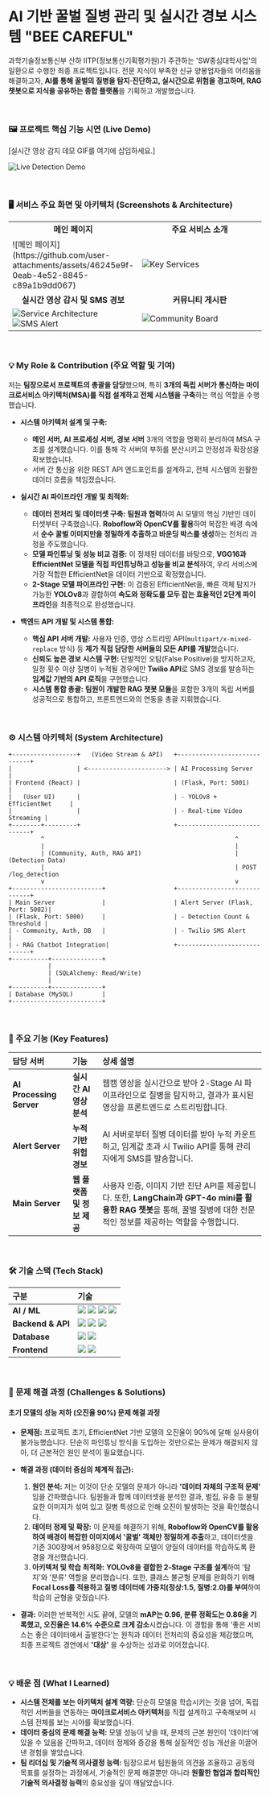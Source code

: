 # AI 기반 꿀벌 질병 관리 및 실시간 경보 시스템 "BEE CAREFUL" 

과학기술정보통신부 산하 IITP(정보통신기획평가원)가 주관하는 'SW중심대학사업'의 일환으로 수행한 최종 프로젝트입니다. 전문 지식이 부족한 신규 양봉업자들의 어려움을 해결하고자, **AI를 통해 꿀벌의 질병을 탐지·진단하고, 실시간으로 위험을 경고하며, RAG 챗봇으로 지식을 공유하는 종합 플랫폼**을 기획하고 개발했습니다.

<br>

### 🖼️ 프로젝트 핵심 기능 시연 (Live Demo)

[실시간 영상 감지 데모 GIF를 여기에 삽입하세요.]

![Live Detection Demo]([여기에_실시간_영상_감지_GIF_링크_삽입])

<br>

### 🖥️ 서비스 주요 화면 및 아키텍처 (Screenshots & Architecture)

<table>
  <tr>
    <td align="center"><b>메인 페이지</b></td>
    <td align="center"><b>주요 서비스 소개</b></td>
  </tr>
  <tr>
    <td width="50%">
      ![메인 페이지](https://github.com/user-attachments/assets/46245e9f-0eab-4e52-8845-c89a1b9dd067)
    </td>
    <td width="50%">
      <img src="[여기에_주요서비스도식화_이미지_링크_삽입]" alt="Key Services">
    </td>
  </tr>
  <tr>
    <td align="center"><b>실시간 영상 감시 및 SMS 경보</b></td>
    <td align="center"><b>커뮤니티 게시판</b></td>
  </tr>
  <tr>
    <td>
      <img src="[여기에_서비스구현도식화_이미지_링크_삽입]" alt="Service Architecture">
      <br>
      <img src="[여기에_SMS수신화면_이미지_링크_삽입]" alt="SMS Alert">
    </td>
    <td>
      <img src="[여기에_커뮤니티게시판_이미지_링크_삽입]" alt="Community Board">
    </td>
  </tr>
</table>

<br>

### 💡 My Role & Contribution (주요 역할 및 기여)

저는 **팀장으로서 프로젝트의 총괄을 담당**했으며, 특히 **3개의 독립 서버가 통신하는 마이크로서비스 아키텍처(MSA)를 직접 설계하고 전체 시스템을 구축**하는 핵심 역할을 수행했습니다.

*   **시스템 아키텍처 설계 및 구축:**
    *   **메인 서버, AI 프로세싱 서버, 경보 서버** 3개의 역할을 명확히 분리하여 MSA 구조를 설계했습니다. 이를 통해 각 서버의 부하를 분산시키고 안정성과 확장성을 확보했습니다.
    *   서버 간 통신을 위한 REST API 엔드포인트를 설계하고, 전체 시스템의 원활한 데이터 흐름을 책임졌습니다.

*   **실시간 AI 파이프라인 개발 및 최적화:**
    *   **데이터 전처리 및 데이터셋 구축:** **팀원과 협력**하여 AI 모델의 핵심 기반인 데이터셋부터 구축했습니다. **Roboflow와 OpenCV를 활용**하여 복잡한 배경 속에서 **순수 꿀벌 이미지만을 정밀하게 추출하고 바운딩 박스를 생성**하는 전처리 과정을 주도했습니다.
    *   **모델 파인튜닝 및 성능 비교 검증:** 이 정제된 데이터를 바탕으로, **VGG16과 EfficientNet 모델을 직접 파인튜닝하고 성능을 비교 분석**하여, 우리 서비스에 가장 적합한 EfficientNet을 데이터 기반으로 확정했습니다.
    *   **2-Stage 모델 파이프라인 구현:** 이 검증된 EfficientNet을, 빠른 객체 탐지가 가능한 **YOLOv8**과 결합하여 **속도와 정확도를 모두 잡는 효율적인 2단계 파이프라인**을 최종적으로 완성했습니다.

*   **백엔드 API 개발 및 시스템 통합:**
    *   **핵심 API 서버 개발:** 사용자 인증, 영상 스트리밍 API(`multipart/x-mixed-replace` 방식) 등 **제가 직접 담당한 서버들의 모든 API를 개발**했습니다.
    *   **신뢰도 높은 경보 시스템 구현:** 단발적인 오탐(False Positive)을 방지하고자, 일정 횟수 이상 질병이 누적될 경우에만 **Twilio API**로 SMS 경보를 발송하는 **임계값 기반의 API 로직**을 구현했습니다.
    *   **시스템 통합 총괄:** **팀원이 개발한 RAG 챗봇 모듈**을 포함한 3개의 독립 서버를 성공적으로 통합하고, 프론트엔드와의 연동을 총괄 지휘했습니다.

 <br>

### ⚙️ 시스템 아키텍처 (System Architecture)
```
+------------------+   (Video Stream & API)   +-----------------------------+
|                  | <----------------------> | AI Processing Server        |
| Frontend (React) |                          | (Flask, Port: 5001)         |
|   (User UI)      |                          | - YOLOv8 + EfficientNet     |
|                  |                          | - Real-time Video Streaming |
+--------+---------+                          +-----------------------------+
         ^                                                     ^
         |                                                     |
         | (Community, Auth, RAG API)                          | (Detection Data)
         |                                                     | POST /log_detection
         v                                                     v
+-------------------------+                   +-----------------------------+
| Main Server             |                   | Alert Server (Flask, Port: 5002)|
| (Flask, Port: 5000)     |                   | - Detection Count & Threshold |
| - Community, Auth, DB   |                   | - Twilio SMS Alert          |
| - RAG Chatbot Integration|                  +-----------------------------+
+----------+--------------+
           |
           | (SQLAlchemy: Read/Write)
           |
+----------+--------------+
| Database (MySQL)        |
+-------------------------+

```

<br>

### 🌟 주요 기능 (Key Features)

| 담당 서버 | 기능 | 상세 설명 |
| :--- | :--- | :--- |
| **AI Processing Server** | **실시간 AI 영상 분석** | 웹캠 영상을 실시간으로 받아 2-Stage AI 파이프라인으로 질병을 탐지하고, 결과가 표시된 영상을 프론트엔드로 스트리밍합니다. |
| **Alert Server** | **누적 기반 위험 경보** | AI 서버로부터 질병 데이터를 받아 누적 카운트하고, 임계값 초과 시 Twilio API를 통해 관리자에게 SMS를 발송합니다. |
| **Main Server** | **웹 플랫폼 및 정보 제공** | 사용자 인증, 이미지 기반 진단 API를 제공합니다. 또한, **LangChain과 GPT-4o mini를 활용한 RAG 챗봇**을 통해, 꿀벌 질병에 대한 전문적인 정보를 제공하는 역할을 수행합니다. |

<br>

### 🛠️ 기술 스택 (Tech Stack)

| 구분 | 기술 |
| :--- | :--- |
| **AI / ML** | <img src="https://img.shields.io/badge/TensorFlow-FF6F00?style=for-the-badge&logo=tensorflow&logoColor=white"> <img src="https://img.shields.io/badge/YOLOv8-4F46E5?style=for-the-badge&logo=yolo&logoColor=white"> <img src="https://img.shields.io/badge/EfficientNet-8BC34A?style=for-the-badge"> <img src="https://img.shields.io/badge/OpenCV-5C3EE8?style=for-the-badge&logo=opencv&logoColor=white"> |
| **Backend & API** | <img src="https://img.shields.io/badge/Python-3776AB?style=for-the-badge&logo=python&logoColor=white"> <img src="https://img.shields.io/badge/Flask-000000?style=for-the-badge&logo=flask&logoColor=white"> <img src="https://img.shields.io/badge/Twilio-F22F46?style=for-the-badge&logo=twilio&logoColor=white"> |
| **Database** | <img src="https://img.shields.io/badge/MySQL-4479A1?style=for-the-badge&logo=mysql&logoColor=white"> <img src="https://img.shields.io/badge/SQLAlchemy-D71F00?style=for-the-badge&logo=sqlalchemy&logoColor=white"> |
| **Frontend** | <img src="https://img.shields.io/badge/React-61DAFB?style=for-the-badge&logo=react&logoColor=black"> <img src="https://img.shields.io/badge/JavaScript-F7DF1E?style=for-the-badge&logo=javascript&logoColor=black"> |

<br>

### 🤔 문제 해결 과정 (Challenges & Solutions)

#### **초기 모델의 성능 저하 (오진율 90%) 문제 해결 과정**

*   **문제점:** 프로젝트 초기, EfficientNet 기반 모델의 오진율이 90%에 달해 실사용이 불가능했습니다. 단순히 파인튜닝 방식을 도입하는 것만으로는 문제가 해결되지 않아, 더 근본적인 원인 분석이 필요했습니다.

*   **해결 과정 (데이터 중심의 체계적 접근):**
    1.  **원인 분석:** 저는 이것이 단순 모델의 문제가 아니라 **'데이터 자체의 구조적 문제'** 임을 간파했습니다. 팀원들과 함께 데이터셋을 분석한 결과, 벌집, 유충 등 불필요한 이미지가 섞여 있고 질병 특성으로 인해 오진이 발생하는 것을 확인했습니다.
    2.  **데이터 정제 및 확장:** 이 문제를 해결하기 위해, **Roboflow와 OpenCV를 활용하여 배경이 복잡한 이미지에서 '꿀벌' 객체만 정밀하게 추출**하고, 데이터셋을 기존 300장에서 958장으로 확장하여 모델이 양질의 데이터를 학습하도록 환경을 개선했습니다.
    3.  **아키텍처 및 학습 최적화:** **YOLOv8을 결합한 2-Stage 구조를 설계**하여 '탐지'와 '분류' 역할을 분리했습니다. 또한, 클래스 불균형 문제를 완화하기 위해 **Focal Loss를 적용하고 질병 데이터에 가중치(정상:1.5, 질병:2.0)를 부여**하여 학습의 균형을 맞췄습니다.

*   **결과:** 이러한 반복적인 시도 끝에, 모델의 **mAP는 0.96, 분류 정확도는 0.86을 기록했고, 오진율은 14.6% 수준으로 크게 감소**시켰습니다. 이 경험을 통해 '좋은 서비스는 좋은 데이터에서 출발한다'는 원칙과 데이터 전처리의 중요성을 체감했으며, 최종 프로젝트 경연에서 **'대상'** 을 수상하는 성과로 이어졌습니다.

<br>

### 💡 배운 점 (What I Learned)

*   **시스템 전체를 보는 아키텍처 설계 역량:** 단순히 모델을 학습시키는 것을 넘어, 독립적인 서버들을 연동하는 **마이크로서비스 아키텍처**를 직접 설계하고 구축해보며 시스템 전체를 보는 시야를 확보했습니다.
*   **데이터 중심의 문제 해결 능력:** 모델 성능이 낮을 때, 문제의 근본 원인이 '데이터'에 있을 수 있음을 간파하고, 데이터 정제와 증강을 통해 실질적인 성능 개선을 이끌어낸 경험을 쌓았습니다.
*   **팀 리더십 및 기술적 의사결정 능력:** 팀장으로서 팀원들의 의견을 조율하고 공동의 목표를 설정하는 과정에서, 기술적인 문제 해결뿐만 아니라 **원활한 협업과 합리적인 기술적 의사결정 능력**의 중요성을 깊이 깨달았습니다.

<br>



